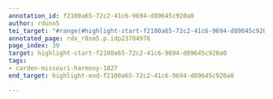 ```yaml
---
annotation_id: f2100a65-72c2-41c6-9694-d89645c920a0
author: rdunn5
tei_target: "#range(#highlight-start-f2100a65-72c2-41c6-9694-d89645c920a0, #highlight-end-f2100a65-72c2-41c6-9694-d89645c920a0)"
annotated_page: rdx_r8sm5.p.idp23784976
page_index: 39
target: highlight-start-f2100a65-72c2-41c6-9694-d89645c920a0
tags:
- carden-missouri-harmony-1827
end_target: highlight-end-f2100a65-72c2-41c6-9694-d89645c920a0

---
```

